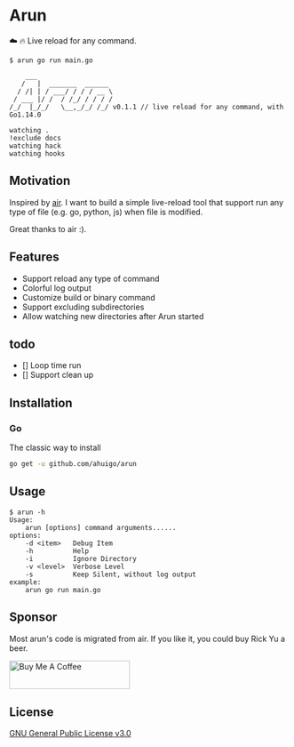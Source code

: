 # Arun
:cloud: :fire: Live reload for any command.

    $ arun go run main.go

        ___
       /   |  _______  ______
      / /| | / ___/ / / / __ \
     / ___ |/ /  / /_/ / / / /
    /_/  |_/_/   \__,_/_/ /_/ v0.1.1 // live reload for any command, with Go1.14.0

    watching .
    !exclude docs
    watching hack
    watching hooks

## Motivation
Inspired by [air](https://github.com/cosmtrek/air). 
I want to build a simple live-reload tool that support run any type of file (e.g. go, python, js) when file is modified.

Great thanks to air :). 

## Features
* Support reload any type of command 
* Colorful log output
* Customize build or binary command
* Support excluding subdirectories
* Allow watching new directories after Arun started
## todo
- [] Loop time run
- [] Support clean up

## Installation

### Go

The classic way to install
```bash
go get -u github.com/ahuigo/arun
```

## Usage

    $ arun -h 
    Usage:
        arun [options] command arguments......
    options:
        -d <item> 	Debug Item
        -h			Help
        -i 			Ignore Directory
        -v <level>	Verbose Level
        -s			Keep Silent, without log output
    example:
        arun go run main.go


## Sponsor
Most arun's code is migrated from air. If you like it, you could buy Rick Yu a beer.

<a href="https://www.buymeacoffee.com/36lcNbW" target="_blank">
    <img src="https://cdn.buymeacoffee.com/buttons/default-orange.png" alt="Buy Me A Coffee" style="height: 51px !important;width: 217px !important;" >
</a>

## License
[GNU General Public License v3.0](LICENSE)
